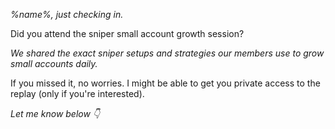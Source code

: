*%name%\, just checking in\.*

Did you attend the sniper small account growth session\?

*We shared the exact sniper setups and strategies our members use to grow
small accounts daily\.*

If you missed it\, no worries\. I might be able to get you private access to the replay \(only if you're interested\)\.

*Let me know below 👇*
